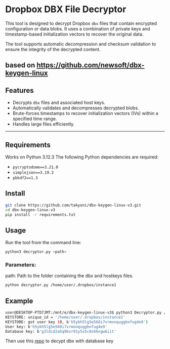 # Dropbox DBX File Decryptor

This tool is designed to decrypt Dropbox `dbx` files that contain encrypted configuration or data blobs. It uses a combination of private keys and timestamp-based initialization vectors to recover the original data.

The tool supports automatic decompression and checksum validation to ensure the integrity of the decrypted content.

based on https://github.com/newsoft/dbx-keygen-linux
---

## Features
- Decrypts `dbx` files and associated host keys.
- Automatically validates and decompresses decrypted blobs.
- Brute-forces timestamps to recover initialization vectors (IVs) within a specified time range.
- Handles large files efficiently.

---

## Requirements
Works on Python 3.12.3
The following Python dependencies are required:
- `pycryptodome==3.21.0`
- `simplejson==3.19.3`
- `pbkdf2==1.3`

## Install
```bash
git clone https://github.com/takyoni/dbx-keygen-linux-v3.git
cd dbx-keygen-linux-v3
pip install -r requirements.txt
```

## Usage
Run the tool from the command line:

```bash
python3 decryptor.py <path>
```

### Parameters:
path: Path to the folder containing the dbx and hostkeys files.

```bash
python decryptor.py /home/user/.dropbox/instance1
```

## Example

```bash
user@DESKTOP-PTD7JMT:/mnt/e/dbx-keygen-linux-v3$ python3 Decryptor.py /home/user/.dropbox/instance1
KEYSTORE: unique_id = '/home/user/.dropbox/instance1'
KEYSTORE: got user key (0, b'h5ykh5lg5e568i7vrmonquggbnfug4e9')
User key: b'h5ykh5lg5e568i7vrmonquggbnfug4e9'
Database key: b'g3ldid2a5q9bvr91y5x5c8s66ngw6iit'
```

Then use this [repo](https://github.com/newsoft/sqlite3-dbx) to decypt dbx with database key
